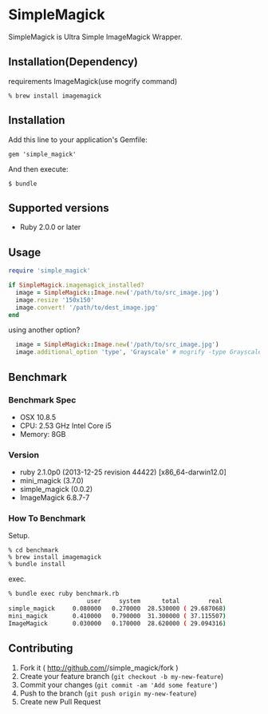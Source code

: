 # SimpleMagick

SimpleMagick is Ultra Simple ImageMagick Wrapper.

## Installation(Dependency)

requirements ImageMagick(use mogrify command)

```
% brew install imagemagick
```

## Installation

Add this line to your application's Gemfile:

    gem 'simple_magick'

And then execute:

    $ bundle

## Supported versions

 - Ruby 2.0.0 or later

## Usage

```ruby
require 'simple_magick'

if SimpleMagick.imagemagick_installed?
  image = SimpleMagick::Image.new('/path/to/src_image.jpg')
  image.resize '150x150'
  image.convert! '/path/to/dest_image.jpg'
end
```

using another option?

```ruby
  image = SimpleMagick::Image.new('/path/to/src_image.jpg')
  image.additional_option 'type', 'Grayscale' # mogrify -type Grayscale /path/to/src_image.jpg
```

## Benchmark

### Benchmark Spec

- OSX 10.8.5
- CPU: 2.53 GHz Intel Core i5
- Memory: 8GB

### Version

- ruby 2.1.0p0 (2013-12-25 revision 44422) [x86_64-darwin12.0]
- mini_magick (3.7.0)
- simple_magick (0.0.2)
- ImageMagick 6.8.7-7

### How To Benchmark

Setup.

```
% cd benchmark
% brew install imagemagick
% bundle install
```

exec.

```sh
% bundle exec ruby benchmark.rb
                      user     system      total        real
simple_magick     0.080000   0.270000  28.530000 ( 29.687068)
mini_magick       0.410000   0.790000  31.300000 ( 37.115507)
ImageMagick       0.030000   0.170000  28.620000 ( 29.094316)
```

## Contributing

1. Fork it ( http://github.com/<my-github-username>/simple_magick/fork )
2. Create your feature branch (`git checkout -b my-new-feature`)
3. Commit your changes (`git commit -am 'Add some feature'`)
4. Push to the branch (`git push origin my-new-feature`)
5. Create new Pull Request
